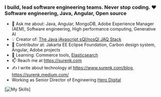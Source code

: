 ### I build, lead software engineering teams. Never stop coding. ❤️ Software engineering, Java, Angular, Open source

<!--
**ksurendra/ksurendra** is a ✨ _special_ ✨ repository because its `README.md` (this file) appears on your GitHub profile.

Here are some ideas to get you started:

- 🔭 I’m currently working on ...

- 👯 I’m looking to collaborate on ...
- 🤔 I’m looking for help with ...
- 💬 Ask me about ...
- 📫 How to reach me: ...
- 😄 Pronouns: ...
- ⚡ Fun fact: ...
-->

- 💬 Ask me about: Java, Angular, MongoDB, Adobe Experience Manager (AEM), Software engineering, High performance computing, Generative AI
- 💡 Creator of: [The Java jAvascript sQl/nosQl JAQ Stack](https://jaqstack.com)
- 🔭 Contributor at: Jakarta EE Eclipse Foundation, Carbon design system, Angular, Adobe projects
- 🌱 Learning: Commerce tools, [Elasticsearch](https://www.elastic.co/elastic-stack)
- 📫 Reach me at https://surenk.com
- ✍️ I write about technology at https://www.surenk.com/blog, https://surenk.medium.com/
- Working as Senior Director of Engineering [Hero Digital](https://herodigital.com)

[![My Skills](https://skillicons.dev/icons?i=java,mongodb,angular,react,nodejs,aws,gcp,azure,docker,linux&theme=light&perline=4)]
